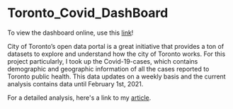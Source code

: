 # Toronto_Covid_DashBoard

To view the dashboard online, use this [link](https://toronto-covid-dashboard.herokuapp.com/)!

City of Toronto’s open data portal is a great initiative that provides a ton of datasets to explore and understand how the city of Toronto works. For this project particularly, I took up the Covid-19-cases, which contains demographic and geographic information of all the cases reported to Toronto public health. This data updates on a weekly basis and the current analysis contains data until February 1st, 2021.

For a detailed analysis, here's a link to my [article](https://towardsdatascience.com/understanding-the-pandemic-through-the-lens-of-data-44809b771e5b?sk=5042a9e442fa76fb505cb5f578e7ff67).

